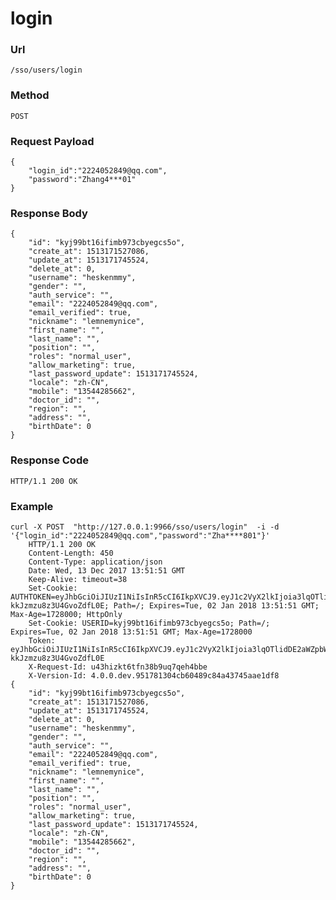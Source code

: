 # login
    
### Url
    /sso/users/login
    
### Method
    POST

### Request Payload
    {
        "login_id":"2224052849@qq.com",
        "password":"Zhang4***01"
    }

### Response Body
    {
        "id": "kyj99bt16ifimb973cbyegcs5o",
        "create_at": 1513171527086,
        "update_at": 1513171745524,
        "delete_at": 0,
        "username": "heskenmmy",
        "gender": "",
        "auth_service": "",
        "email": "2224052849@qq.com",
        "email_verified": true,
        "nickname": "lemnemynice",
        "first_name": "",
        "last_name": "",
        "position": "",
        "roles": "normal_user",
        "allow_marketing": true,
        "last_password_update": 1513171745524,
        "locale": "zh-CN",
        "mobile": "13544285662",
        "doctor_id": "",
        "region": "",
        "address": "",
        "birthDate": 0
    }
    
### Response Code
    HTTP/1.1 200 OK

### Example
    curl -X POST  "http://127.0.0.1:9966/sso/users/login"  -i -d '{"login_id":"2224052849@qq.com","password":"Zha****801"}'
        HTTP/1.1 200 OK
        Content-Length: 450
        Content-Type: application/json
        Date: Wed, 13 Dec 2017 13:51:51 GMT
        Keep-Alive: timeout=38
        Set-Cookie: AUTHTOKEN=eyJhbGciOiJIUzI1NiIsInR5cCI6IkpXVCJ9.eyJ1c2VyX2lkIjoia3lqOTlidDE2aWZpbWI5NzNjYnllZ2NzNW8iLCJyb2xlcyI6Im5vcm1hbF91c2VyIiwicHJvcHMiOnsiYnJvd3NlciI6ImN1cmwvNy40Ny4wIiwib3MiOiJ1bmtub3duIiwicGxhdGZvcm0iOiJ1bmtub3duIn0sImV4cCI6MTUxNDkwMTExMSwiaWF0IjoxNTEzMTczMTExLCJpc3MiOiJ3d3cuYWNjdXJtZS5jb20ifQ.lRfLBm9V7mwrrBrsbJA5P-kkJzmzu8z3U4GvoZdfL0E; Path=/; Expires=Tue, 02 Jan 2018 13:51:51 GMT; Max-Age=1728000; HttpOnly
        Set-Cookie: USERID=kyj99bt16ifimb973cbyegcs5o; Path=/; Expires=Tue, 02 Jan 2018 13:51:51 GMT; Max-Age=1728000
        Token: eyJhbGciOiJIUzI1NiIsInR5cCI6IkpXVCJ9.eyJ1c2VyX2lkIjoia3lqOTlidDE2aWZpbWI5NzNjYnllZ2NzNW8iLCJyb2xlcyI6Im5vcm1hbF91c2VyIiwicHJvcHMiOnsiYnJvd3NlciI6ImN1cmwvNy40Ny4wIiwib3MiOiJ1bmtub3duIiwicGxhdGZvcm0iOiJ1bmtub3duIn0sImV4cCI6MTUxNDkwMTExMSwiaWF0IjoxNTEzMTczMTExLCJpc3MiOiJ3d3cuYWNjdXJtZS5jb20ifQ.lRfLBm9V7mwrrBrsbJA5P-kkJzmzu8z3U4GvoZdfL0E
        X-Request-Id: u43hizkt6tfn38b9uq7qeh4bbe
        X-Version-Id: 4.0.0.dev.951781304cb60489c84a43745aae1df8
    {
        "id": "kyj99bt16ifimb973cbyegcs5o",
        "create_at": 1513171527086,
        "update_at": 1513171745524,
        "delete_at": 0,
        "username": "heskenmmy",
        "gender": "",
        "auth_service": "",
        "email": "2224052849@qq.com",
        "email_verified": true,
        "nickname": "lemnemynice",
        "first_name": "",
        "last_name": "",
        "position": "",
        "roles": "normal_user",
        "allow_marketing": true,
        "last_password_update": 1513171745524,
        "locale": "zh-CN",
        "mobile": "13544285662",
        "doctor_id": "",
        "region": "",
        "address": "",
        "birthDate": 0
    }
